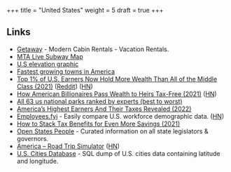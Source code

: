 +++
title = "United States"
weight = 5
draft = true
+++

## Links

- [Getaway](https://getaway.house/) - Modern Cabin Rentals - Vacation Rentals.
- [MTA Live Subway Map](https://map.mta.info/)
- [U.S elevation graphic](https://twitter.com/milehigherjoel/status/1378466795053477890)
- [Fastest growing towns in America](https://boomtowns.app/)
- [Top 1% of U.S. Earners Now Hold More Wealth Than All of the Middle Class (2021)](https://www.bloomberg.com/news/articles/2021-10-08/top-1-earners-hold-more-wealth-than-the-u-s-middle-class) ([Reddit](https://www.reddit.com/r/Economics/comments/q5dub2/top_1_of_us_earners_now_hold_more_wealth_than_all/)) ([HN](https://news.ycombinator.com/item?id=28826646))
- [How American Billionaires Pass Wealth to Heirs Tax-Free (2021)](https://www.bloomberg.com/features/how-billionaires-pass-wealth-to-heirs-tax-free-2021/) ([HN](https://news.ycombinator.com/item?id=29001788))
- [All 63 us national parks ranked by experts (best to worst)](https://morethanjustparks.com/national-parks-ranked/)
- [America’s Highest Earners And Their Taxes Revealed (2022)](https://projects.propublica.org/americas-highest-incomes-and-taxes-revealed/)
- [Employees.fyi](https://employees.fyi/) - Easily compare U.S. workforce demographic data. ([HN](https://news.ycombinator.com/item?id=31062815))
- [How to Stack Tax Benefits for Even More Savings (2021)](https://www.madfientist.com/stack-tax-benefits/)
- [Open States People](https://github.com/openstates/people) - Curated information on all state legislators & governors.
- [America – Road Trip Simulator](https://4m3ric4.com/) ([HN](https://news.ycombinator.com/item?id=33217395))
- [U.S. Cities Database](https://github.com/kelvins/US-Cities-Database) - SQL dump of U.S. cities data containing latitude and longitude.

